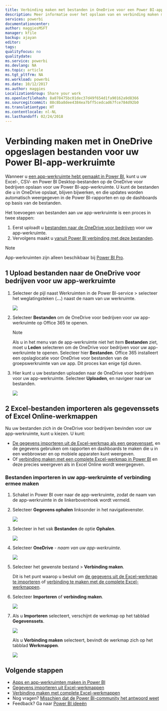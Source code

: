 ```yaml
---
title: Verbinding maken met bestanden in OneDrive voor een Power BI-app-werkruimte
description: Meer informatie over het opslaan van en verbinding maken met uw Excel-, CSV- en Power BI Desktop-bestanden op de OneDrive voor uw Power BI-app-werkruimte.
services: powerbi
documentationcenter: 
author: maggiesMSFT
manager: kfile
backup: ajayan
editor: 
tags: 
qualityfocus: no
qualitydate: 
ms.service: powerbi
ms.devlang: NA
ms.topic: article
ms.tgt_pltfrm: NA
ms.workload: powerbi
ms.date: 10/12/2017
ms.author: maggies
LocalizationGroup: Share your work
ms.openlocfilehash: 8a078475bc01dec37d49f654d1fa90162a9d8366
ms.sourcegitcommit: 88c8ba8dee4384ea7bff5cedcad67fce784d92b0
ms.translationtype: HT
ms.contentlocale: nl-NL
ms.lasthandoff: 02/24/2018
---
```

# <a name="connect-to-files-stored-in-onedrive-for-your-power-bi-app-workspace"></a>Verbinding maken met in OneDrive opgeslagen bestanden voor uw Power BI-app-werkruimte
Wanneer u [een app-werkruimte hebt gemaakt in Power BI](service-create-distribute-apps.md), kunt u uw Excel-, CSV- en Power BI Desktop-bestanden op de OneDrive voor bedrijven opslaan voor uw Power BI-app-werkruimte. U kunt de bestanden die u in OneDrive opslaat, blijven bijwerken, en die updates worden automatisch weergegeven in de Power BI-rapporten en op de dashboards op basis van de bestanden. 

Het toevoegen van bestanden aan uw app-werkruimte is een proces in twee stappen: 

1. Eerst uploadt u [bestanden naar de OneDrive voor bedrijven](service-connect-to-files-in-app-workspace-onedrive-for-business.md#1-upload-files-to-the-onedrive-for-business-for-your-app-workspace) voor uw app-werkruimte.
2. Vervolgens maakt u [vanuit Power BI verbinding met deze bestanden](service-connect-to-files-in-app-workspace-onedrive-for-business.md#2-import-excel-files-as-datasets-or-as-excel-online-workbooks).

> [!NOTE]
> App-werkruimten zijn alleen beschikbaar bij [Power BI Pro](service-free-vs-pro.md).
> 
> 

## <a name="1-upload-files-to-the-onedrive-for-business-for-your-app-workspace"></a>1 Upload bestanden naar de OneDrive voor bedrijven voor uw app-werkruimte
1. Selecteer de pijl naast Werkruimten in de Power BI-service > selecteer het weglatingsteken (**…**) naast de naam van uw werkruimte. 
   
   ![](media/service-connect-to-files-in-app-workspace-onedrive-for-business/power-bi-app-ellipsis.png)
2. Selecteer **Bestanden** om de OneDrive voor bedrijven voor uw app-werkruimte op Office 365 te openen.
   
   > [!NOTE]
   > Als u in het menu van de app-werkruimte niet het item **Bestanden** ziet, moet u **Leden** selecteren om de OneDrive voor bedrijven voor uw app-werkruimte te openen. Selecteer hier **Bestanden**. Office 365 installeert een opslaglocatie voor OneDrive voor bestanden van de groepswerkruimte van uw app. Dit proces kan enige tijd duren. 
   > 
   > 
3. Hier kunt u uw bestanden uploaden naar de OneDrive voor bedrijven voor uw app-werkruimte. Selecteer **Uploaden**, en navigeer naar uw bestanden.
   
   ![](media/service-connect-to-files-in-app-workspace-onedrive-for-business/pbi_grpfilesonedrive.png)

## <a name="2-import-excel-files-as-datasets-or-as-excel-online-workbooks"></a>2 Excel-bestanden importeren als gegevenssets of Excel Online-werkmappen
Nu uw bestanden zich in de OneDrive voor bedrijven bevinden voor uw app-werkruimte, kunt u kiezen. U kunt: 

* [De gegevens importeren uit de Excel-werkmap als een gegevensset](service-get-data-from-files.md), en de gegevens gebruiken om rapporten en dashboards te maken die u in een webbrowser en op mobiele apparaten kunt weergeven.
* Of [verbinding maken met een complete Excel-werkmap in Power BI](service-excel-workbook-files.md) en deze precies weergeven als in Excel Online wordt weergegeven.

### <a name="import-or-connect-to-the-files-in-your-app-workspace"></a>Bestanden importeren in uw app-werkruimte of verbinding ermee maken
1. Schakel in Power BI over naar de app-werkruimte, zodat de naam van de app-werkruimte in de linkerbovenhoek wordt vermeld. 
2. Selecteer **Gegevens ophalen** linksonder in het navigatievenster. 
   
   ![](media/service-connect-to-files-in-app-workspace-onedrive-for-business/power-bi-app-get-data-button.png)
3. Selecteer in het vak **Bestanden** de optie **Ophalen**.
   
   ![](media/service-connect-to-files-in-app-workspace-onedrive-for-business/pbi_getfiles.png)
4. Selecteer **OneDrive** - *naam van uw app-werkruimte*.
   
    ![](media/service-connect-to-files-in-app-workspace-onedrive-for-business/pbi_grp_one_drive_shrpt.png)
5. Selecteer het gewenste bestand > **Verbinding maken**.
   
    Dit is het punt waarop u besluit om [de gegevens uit de Excel-werkmap te importeren](service-get-data-from-files.md) of [verbinding te maken met de complete Excel-werkmappen](service-excel-workbook-files.md).
6. Selecteer **Importeren** of **verbinding maken**.
   
    ![](media/service-connect-to-files-in-app-workspace-onedrive-for-business/pbi_importexceldataorwholecrop.png)
7. Als u **Importeren** selecteert, verschijnt de werkmap op het tabblad **Gegevenssets**. 
   
    ![](media/service-connect-to-files-in-app-workspace-onedrive-for-business/power-bi-app-excel-file-import.png)
   
    Als u **Verbinding maken** selecteert, bevindt de werkmap zich op het tabblad **Werkmappen**.
   
    ![](media/service-connect-to-files-in-app-workspace-onedrive-for-business/power-bi-app-excel-file-connect.png)

## <a name="next-steps"></a>Volgende stappen
* [Apps en app-werkruimten maken in Power BI](service-create-distribute-apps.md)
* [Gegevens importeren uit Excel-werkmappen](service-get-data-from-files.md)
* [Verbinding maken met complete Excel-werkmappen](service-excel-workbook-files.md)
* Nog vragen? [Misschien dat de Power BI-community het antwoord weet](http://community.powerbi.com/)
* Feedback? Ga naar [Power BI ideeën](https://ideas.powerbi.com/forums/265200-power-bi)

